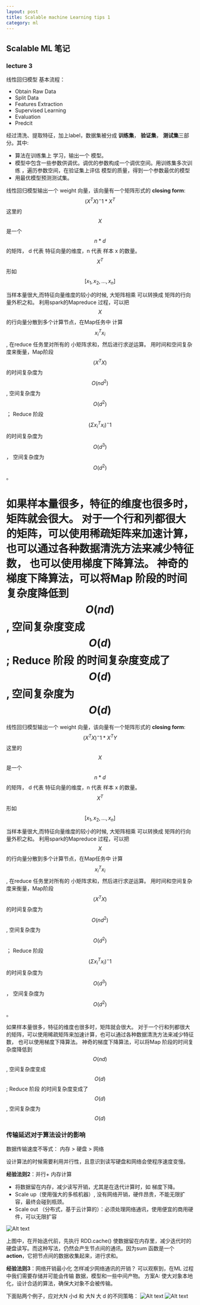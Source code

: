 ```yaml
---
layout: post
title: Scalable machine Learning tips 1 
category: ml
--- 
```

## Scalable ML 笔记
### lecture 3
线性回归模型
基本流程：
- Obtain Raw Data
- Split Data
- Features Extraction
- Supervised Learning
- Evaluation
- Predcit

经过清洗、提取特征，加上label，数据集被分成 **训练集**， **验证集**， **测试集**三部分。其中:
- 算法在训练集上 学习，输出一个 模型。
- 模型中包含一些参数供调优。调优的参数构成一个调优空间。用训练集多次训练 ，遍历参数空间，在验证集上评估 模型的质量，得到一个参数最优的模型
- 用最优模型预测测试集。

线性回归模型输出一个 weight 向量，该向量有一个矩阵形式的 **closing form**: $$(X^TX)^-1*X^T$$
这里的 $$X$$ 是一个 $$n*d$$ 的矩阵， d 代表 特征向量的维度，n 代表 样本 x 的数量。 $$X^T$$ 形如 $$[x_1, x_2, ... , x_n ]$$

当样本量很大,而特征向量维度的较小的时候,
大矩阵相乘 可以转换成 矩阵的行向量外积之和。
利用spark的Mapreduce 过程，可以把 $$X$$的行向量分散到多个计算节点，在Map任务中 计算 $$x_i^T x_i$$ ,  在reduce 任务里对所有的 小矩阵求和，然后进行求逆运算。
用时间和空间复杂度来衡量，Map阶段 $$ (X^TX)$$  的时间复杂度为 $$O(nd^2)$$ , 空间复杂度为 $$O(d^2)$$；
 Reduce 阶段 $$(Σ x_i^T x_i )^-1$$ 的时间复杂度为$$O(d^3)$$， 空间复杂度为 $$O(d^2)$$ 。

如果样本量很多，特征的维度也很多时，矩阵就会很大。
对于一个行和列都很大的矩阵，可以使用稀疏矩阵来加速计算，也可以通过各种数据清洗方法来减少特征数， 也可以使用梯度下降算法。
神奇的梯度下降算法，可以将Map 阶段的时间复杂度降低到 $$O(nd)$$, 空间复杂度变成 $$O(d)$$;
Reduce 阶段 的时间复杂度变成了 $$O(d)$$, 空间复杂度为 $$O(d)$$
=======
线性回归模型输出一个 weight 向量，该向量有一个矩阵形式的 **closing form**: $$ (X^TX)^-1*X^T Y $$
这里的 $$X$$ 是一个 $$n* d$$ 的矩阵， d 代表 特征向量的维度，n 代表 样本 x 的数量。 $$ X^T $$ 形如 $$[x_1, x_2, ... , x_n ]$$

当样本量很大,而特征向量维度的较小的时候,
大矩阵相乘 可以转换成 矩阵的行向量外积之和。
利用spark的Mapreduce 过程，可以把 $$X$$的行向量分散到多个计算节点，在Map任务中 计算 $$x_i^T x_i $$,  在reduce 任务里对所有的 小矩阵求和，然后进行求逆运算。
用时间和空间复杂度来衡量，Map阶段 $$ (X^TX)$$  的时间复杂度为 $$O(nd^2)$$ , 空间复杂度为$$O(d^2)$$；
 Reduce 阶段 $$(Σ x_i^T x_i )^-1$$ 的时间复杂度为$$O(d^3)$$， 空间复杂度为$$O(d^2)$$ 。

如果样本量很多，特征的维度也很多时，矩阵就会很大。
对于一个行和列都很大的矩阵，可以使用稀疏矩阵来加速计算，也可以通过各种数据清洗方法来减少特征数， 也可以使用梯度下降算法。
神奇的梯度下降算法，可以将Map 阶段的时间复杂度降低到 $$O(nd)$$, 空间复杂度变成$$O(d)$$;
Reduce 阶段 的时间复杂度变成了 $$O(d)$$, 空间复杂度为$$O(d)$$


### 传输延迟对于算法设计的影响
数据传输速度不等式：
内存 > 硬盘 > 网络

设计算法的时候需要利用并行性，且意识到读写硬盘和网络会使程序速度变慢。

**经验法则2**：并行+ 内存计算
- 将数据留在内存，减少读写开销，尤其是在迭代计算时，如 梯度下降。
- Scale up（使用强大的多核机器）, 没有网络开销，硬件昂贵，不能无限扩容，最终会碰到瓶颈。
- Scale out （分布式，基于云计算的）：必须处理网络通讯，使用便宜的商用硬件，可以无限扩容

![Alt text](./1436962170893.png)

上图中，在开始迭代前，先执行 RDD.cache() 使数据留在内存里，减少迭代时的硬盘读写。而这种写法，仍然会产生节点间的通讯。因为sum 函数是一个 **action**，它把节点间的数据收集起来，进行求和。


**经验法则3**：网络开销最小化
怎样减少网络通讯的开销？
可以观察到，在ML 过程中我们需要存储并可能会传输 数据，模型和一些中间产物。
方案A: 使大对象本地化，设计合适的算法，确保大对象不会被传输。

下面贴两个例子，应对大N 小d 和 大N 大 d 的不同策略：
![Alt text](./1436963287510.png)
![Alt text](./1436963300978.png)
